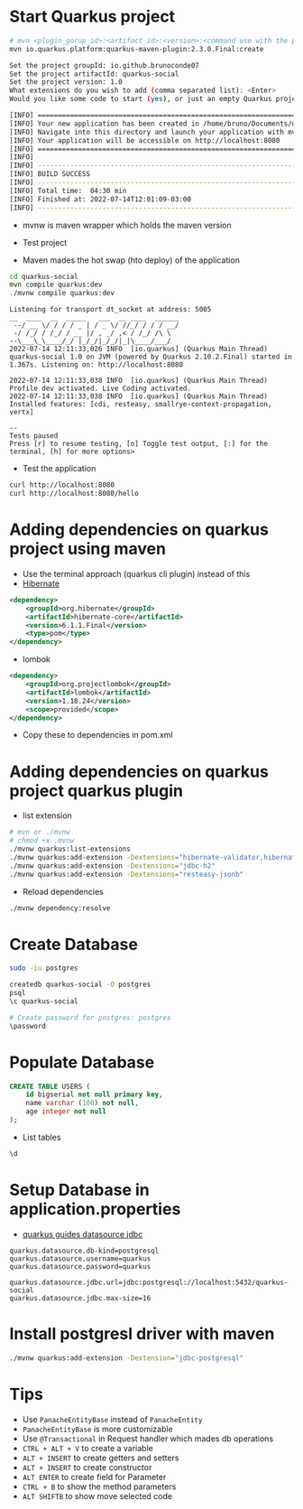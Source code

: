 # Start Quarkus project

```bash
# mvn <plugin_gorup_id>:<artifact_id>:<version>:<command use with the plugin>
mvn io.quarkus.platform:quarkus-maven-plugin:2.3.0.Final:create
```

```bash
Set the project groupId: io.github.brunoconde07
Set the project artifactId: quarkus-social
Set the project version: 1.0
What extensions do you wish to add (comma separated list): <Enter>
Would you like some code to start (yes), or just an empty Quarkus project (no): yes
```

```bash
[INFO] ========================================================================================
[INFO] Your new application has been created in /home/bruno/Documents/dev/learning-quarkus/social/quarkus-social
[INFO] Navigate into this directory and launch your application with mvn quarkus:dev
[INFO] Your application will be accessible on http://localhost:8080
[INFO] ========================================================================================
[INFO] 
[INFO] ------------------------------------------------------------------------
[INFO] BUILD SUCCESS
[INFO] ------------------------------------------------------------------------
[INFO] Total time:  04:30 min
[INFO] Finished at: 2022-07-14T12:01:09-03:00
[INFO] ------------------------------------------------------------------------
```

- mvnw is maven wrapper which holds the maven version

- Test project
- Maven mades the hot swap (hto deploy) of the application
```bash
cd quarkus-social
mvn compile quarkus:dev
./mvnw compile quarkus:dev
```

```console
Listening for transport dt_socket at address: 5005
__  ____  __  _____   ___  __ ____  ______                                                                                                                                                 
 --/ __ \/ / / / _ | / _ \/ //_/ / / / __/                                                                                                                                                 
 -/ /_/ / /_/ / __ |/ , _/ ,< / /_/ /\ \                                                                                                                                                   
--\___\_\____/_/ |_/_/|_/_/|_|\____/___/                                                        
2022-07-14 12:11:33,026 INFO  [io.quarkus] (Quarkus Main Thread) quarkus-social 1.0 on JVM (powered by Quarkus 2.10.2.Final) started in 1.367s. Listening on: http://localhost:8080

2022-07-14 12:11:33,038 INFO  [io.quarkus] (Quarkus Main Thread) Profile dev activated. Live Coding activated.
2022-07-14 12:11:33,038 INFO  [io.quarkus] (Quarkus Main Thread) Installed features: [cdi, resteasy, smallrye-context-propagation, vertx]                                                  
                                                                                                                                                                                           
--                                                                                                                                                                                         
Tests paused                                                                                    
Press [r] to resume testing, [o] Toggle test output, [:] for the terminal, [h] for more options>
```

- Test the application

```bash
curl http://localhost:8080
curl http://localhost:8080/hello
```

# Adding dependencies on quarkus project using maven

- Use the terminal approach (quarkus cli plugin) instead of this
- <a href="https://mvnrepository.com/artifact/org.hibernate/hibernate-core/6.1.1.Final">Hibernate</a>
```xml
<dependency>
    <groupId>org.hibernate</groupId>
    <artifactId>hibernate-core</artifactId>
    <version>6.1.1.Final</version>
    <type>pom</type>
</dependency>
```

- lombok
```xml
<dependency>
    <groupId>org.projectlombok</groupId>
    <artifactId>lombok</artifactId>
    <version>1.18.24</version>
    <scope>provided</scope>
</dependency>
```

- Copy these to dependencies in pom.xml

# Adding dependencies on quarkus project quarkus plugin

- list extension

```bash
# mvn or ./mvnw
# chmod +x .mvnw
./mvnw quarkus:list-extensions
./mvnw quarkus:add-extension -Dextensions="hibernate-validator,hibernate-orm,hibernate-orm-panache"
./mvnw quarkus:add-extension -Dextensions="jdbc-h2"
./mvnw quarkus:add-extension -Dextensions="resteasy-jsonb"
```

- Reload dependencies
```bash
./mvnw dependency:resolve
```

# Create Database

```bash
sudo -iu postgres

createdb quarkus-social -O postgres
psql
\c quarkus-social

# Create password for postgres: postgres
\password
```

# Populate Database

```sql
CREATE TABLE USERS (
    id bigserial not null primary key,
    name varchar (100) not null,
    age integer not null
);
```
- List tables

```bash
\d
```

# Setup Database in application.properties

- <a href="https://quarkus.io/guides/datasource">quarkus guides datasource jdbc</a>

```
quarkus.datasource.db-kind=postgresql 
quarkus.datasource.username=quarkus
quarkus.datasource.password=quarkus

quarkus.datasource.jdbc.url=jdbc:postgresql://localhost:5432/quarkus-social
quarkus.datasource.jdbc.max-size=16
```

# Install postgresl driver with maven

```bash
./mvnw quarkus:add-extension -Dextension="jdbc-postgresql"
```

# Tips

- Use <code>PanacheEntityBase</code> instead of <code>PanacheEntity</code>
- <code>PanacheEntityBase</code> is more customizable
- Use <code>@Transactional</code> in Request handler which mades db operations
- <code>CTRL + ALT + V</code> to create a variable
- <code>ALT + INSERT</code> to create getters and setters
- <code>ALT + INSERT</code> to create constructor
- <code>ALT ENTER</code> to create field for Parameter
- <code>CTRL + B</code> to show the method parameters
- <code>ALT SHIFTB</code> to show move selected code